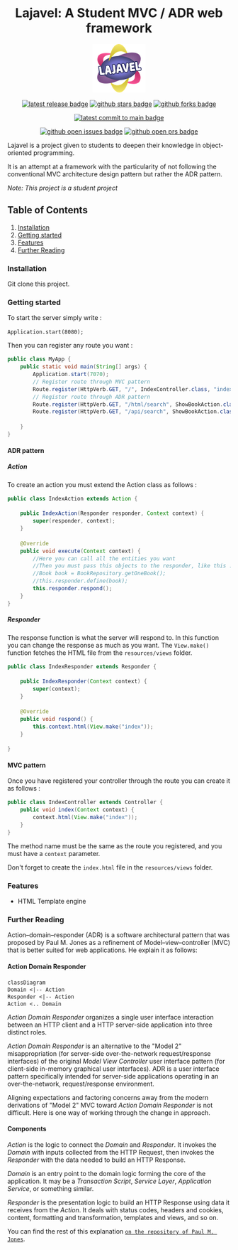 <div align="center">

# Lajavel: A Student MVC / ADR web framework

![logo](src/main/resources/images/logo_small.png)

[![latest release badge]][latest release link] [![github stars badge]][github stars link] [![github forks badge]][github forks link]

[![latest commit to main badge]][latest commit to main link]

[![github open issues badge]][github open issues link] [![github open prs badge]][github open prs link]

[github forks badge]: https://flat.badgen.net/github/forks/DamienDabernat/Lajavel?icon=github
[github forks link]: https://useful-forks.github.io/?repo=DamienDabernat%2FLajavel
[github open issues badge]: https://flat.badgen.net/github/open-issues/DamienDabernat/Lajavel?icon=github
[github open issues link]: https://github.com/DamienDabernat/Lajavel/issues?q=is%3Aissue+is%3Aopen
[github open prs badge]: https://flat.badgen.net/github/open-prs/DamienDabernat/Lajavel?icon=github
[github open prs link]: https://github.com/DamienDabernat/Lajavel/pulls?q=is%3Apr+is%3Aopen
[github stars badge]: https://flat.badgen.net/github/stars/DamienDabernat/Lajavel?icon=github
[github stars link]: https://github.com/DamienDabernat/Lajavel/stargazers
[latest commit to main badge]: https://flat.badgen.net/github/last-commit/DamienDabernat/Lajavel/main?icon=github&color=yellow&label=last%20dev%20commit&cache=900
[latest commit to main link]: https://github.com/DamienDabernat/Lajavel/commits/main    
[latest release badge]: https://flat.badgen.net/github/release/DamienDabernat/Lajavel/development?icon=github
[latest release link]: https://github.com/DamienDabernat/Lajavel/releases

</div>

    
Lajavel is a project given to students to deepen their knowledge in object-oriented programming.
    
It is an attempt at a framework with the particularity of not following the conventional MVC architecture design pattern but rather the ADR pattern.

_Note: This project is a student project_

## Table of Contents

1. [Installation](#installation)
2. [Getting started](#getting-started)
3. [Features](#features)
4. [Further Reading](#further-reading)

### Installation
    
Git clone this project.

### Getting started

To start the server simply write :

`Application.start(8080);`

Then you can register any route you want :

```java
public class MyApp {
    public static void main(String[] args) {
        Application.start(7070);
        // Register route through MVC pattern
        Route.register(HttpVerb.GET, "/", IndexController.class, "index");
        // Register route through ADR pattern
        Route.register(HttpVerb.GET, "/html/search", ShowBookAction.class, ShowBookHtmlResponder.class);
        Route.register(HttpVerb.GET, "/api/search", ShowBookAction.class, ShowBookApiResponder.class);

    }
}
```


#### ADR pattern

##### Action

To create an action you must extend the Action class as follows :

```java
public class IndexAction extends Action {

    public IndexAction(Responder responder, Context context) {
        super(responder, context);
    }

    @Override
    public void execute(Context context) {
        //Here you can call all the entities you want
        //Then you must pass this objects to the responder, like this :
        //Book book = BookRepository.getOneBook();
        //this.responder.define(book);
        this.responder.respond();
    }
}
```

##### Responder

The response function is what the server will respond to. 
In this function you can change the response as much as you want. 
The `View.make()` function fetches the HTML file from the `resources/views` folder.

```java
public class IndexResponder extends Responder {

    public IndexResponder(Context context) {
        super(context);
    }

    @Override
    public void respond() {
        this.context.html(View.make("index"));
    }

}

```

#### MVC pattern

Once you have registered your controller through the route you can create it as follows :

```java
public class IndexController extends Controller {
    public void index(Context context) {
        context.html(View.make("index"));
    }
}
```

The method name must be the same as the route you registered, and you must have a `context` parameter.

Don't forget to create the `index.html` file in the `resources/views` folder.

### Features

- HTML Template engine

### Further Reading

Action–domain–responder (ADR) is a software architectural pattern that was proposed by Paul M. Jones as a refinement of Model–view–controller (MVC) that is better suited for web applications. He explain it as follows: 

#### Action Domain Responder

```mermaid
classDiagram
Domain <|-- Action
Responder <|-- Action
Action <.. Domain
```

_Action Domain Responder_ organizes a single user interface interaction between an HTTP client and a HTTP server-side application into three distinct roles.

_Action Domain Responder_ is an alternative to the "Model 2" misappropriation (for server-side over-the-network request/response interfaces) of the original _Model View Controller_ user interface pattern (for client-side in-memory graphical user interfaces). ADR is a user interface pattern specifically intended for server-side applications operating in an over-the-network, request/response environment.

Aligning expectations and factoring concerns away from the modern derivations of "Model 2" MVC toward _Action Domain Responder_ is not difficult. Here is one way of working through the change in approach.

#### Components

_Action_ is the logic to connect the _Domain_ and _Responder_. It invokes the _Domain_ with inputs collected from the HTTP Request, then invokes the _Responder_ with the data needed to build an HTTP Response.

_Domain_ is an entry point to the domain logic forming the core of the application. It may be a _Transaction Script_, _Service Layer_, _Application Service_, or something similar.

_Responder_ is the presentation logic to build an HTTP Response using data it receives from the _Action_. It deals with status codes, headers and cookies, content, formatting and transformation, templates and views, and so on.


You can find the rest of this explanation [`on the repository of Paul M. Jones`](https://github.com/pmjones/adr/blob/master/README.md).
